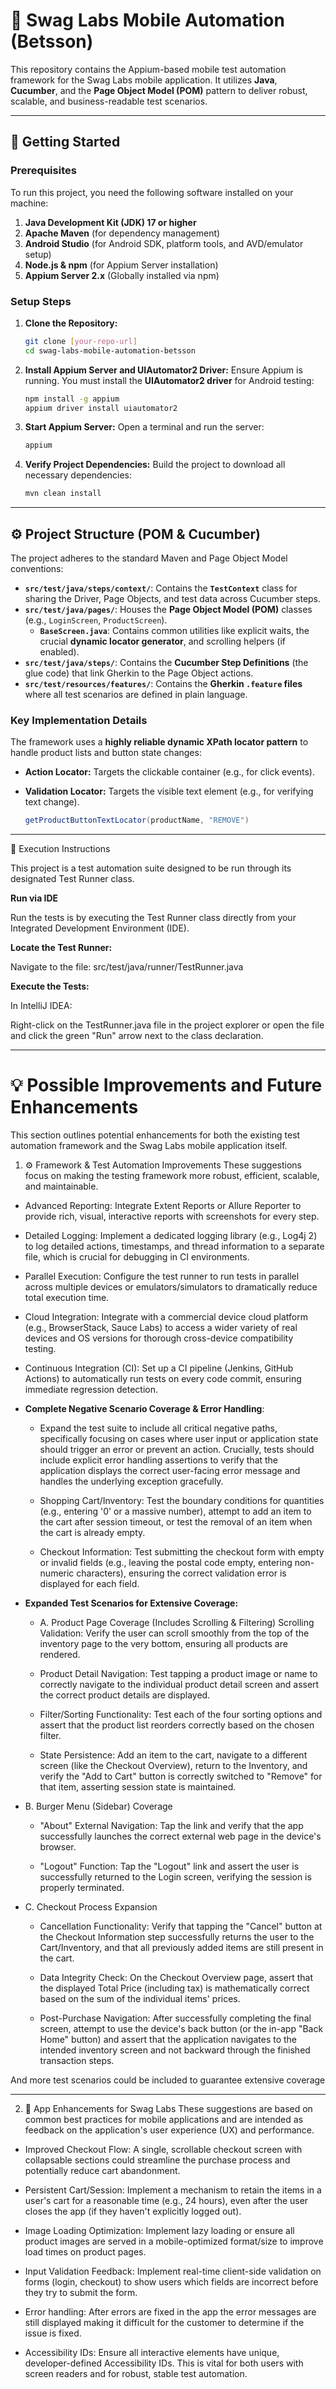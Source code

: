 # 📱 Swag Labs Mobile Automation (Betsson)

This repository contains the Appium-based mobile test automation framework for the Swag Labs mobile application. It utilizes **Java**, **Cucumber**, and the **Page Object Model (POM)** pattern to deliver robust, scalable, and business-readable test scenarios.

***

## 🚀 Getting Started

### Prerequisites

To run this project, you need the following software installed on your machine:

1.  **Java Development Kit (JDK) 17 or higher**
2.  **Apache Maven** (for dependency management)
3.  **Android Studio** (for Android SDK, platform tools, and AVD/emulator setup)
4.  **Node.js & npm** (for Appium Server installation)
5.  **Appium Server 2.x** (Globally installed via npm)

### Setup Steps

1.  **Clone the Repository:**
    ```bash
    git clone [your-repo-url]
    cd swag-labs-mobile-automation-betsson
    ```

2.  **Install Appium Server and UIAutomator2 Driver:**
    Ensure Appium is running. You must install the **UIAutomator2 driver** for Android testing:
    ```bash
    npm install -g appium
    appium driver install uiautomator2
    ```

3.  **Start Appium Server:**
    Open a terminal and run the server:
    ```bash
    appium
    ```

4.  **Verify Project Dependencies:**
    Build the project to download all necessary dependencies:
    ```bash
    mvn clean install
    ```

***

## ⚙️ Project Structure (POM & Cucumber)

The project adheres to the standard Maven and Page Object Model conventions:

* **`src/test/java/steps/context/`**: Contains the **`TestContext`** class for sharing the Driver, Page Objects, and test data across Cucumber steps.
* **`src/test/java/pages/`**: Houses the **Page Object Model (POM)** classes (e.g., `LoginScreen`, `ProductScreen`).
    * **`BaseScreen.java`**: Contains common utilities like explicit waits, the crucial **dynamic locator generator**, and scrolling helpers (if enabled).
* **`src/test/java/steps/`**: Contains the **Cucumber Step Definitions** (the glue code) that link Gherkin to the Page Object actions.
* **`src/test/resources/features/`**: Contains the **Gherkin `.feature` files** where all test scenarios are defined in plain language.

### Key Implementation Details

The framework uses a **highly reliable dynamic XPath locator pattern** to handle product lists and button state changes:

* **Action Locator:** Targets the clickable container (e.g., for click events).

* **Validation Locator:** Targets the visible text element (e.g., for verifying text change).
    ```java
    getProductButtonTextLocator(productName, "REMOVE") 
    ```

***
🚀 Execution Instructions

This project is a test automation suite designed to be run through its designated Test Runner class.

**Run via IDE**


Run the tests is by executing the Test Runner class directly from your Integrated Development Environment (IDE).

**Locate the Test Runner:**

Navigate to the file: src/test/java/runner/TestRunner.java

**Execute the Tests:**

In IntelliJ IDEA:

Right-click on the TestRunner.java file in the project explorer or open the file and click the green "Run" arrow next to the class declaration.


***
# 💡 Possible Improvements and Future Enhancements
This section outlines potential enhancements for both the existing test automation framework and the Swag Labs mobile application itself.

1. ⚙️ Framework & Test Automation Improvements
   These suggestions focus on making the testing framework more robust, efficient, scalable, and maintainable.

+ Advanced Reporting: Integrate Extent Reports or Allure Reporter to provide rich, visual, interactive reports with screenshots for every step.


+ Detailed Logging: Implement a dedicated logging library (e.g., Log4j 2) to log detailed actions, timestamps, and thread information to a separate file, which is crucial for debugging in CI environments.


+ Parallel Execution: Configure the test runner to run tests in parallel across multiple devices or emulators/simulators to dramatically reduce total execution time.


+ Cloud Integration: Integrate with a commercial device cloud platform (e.g., BrowserStack, Sauce Labs) to access a wider variety of real devices and OS versions for thorough cross-device compatibility testing.


+ Continuous Integration (CI): Set up a CI pipeline (Jenkins, GitHub Actions) to automatically run tests on every code commit, ensuring immediate regression detection.


+ **Complete Negative Scenario Coverage & Error Handling**: 


  + Expand the test suite to include all critical negative paths, specifically focusing on cases where user input or application state should trigger an error or prevent an action. Crucially, tests should include explicit error handling assertions to verify that the application displays the correct user-facing error message and handles the underlying exception gracefully.


  + Shopping Cart/Inventory: Test the boundary conditions for quantities (e.g., entering '0' or a massive number), attempt to add an item to the cart after session timeout, or test the removal of an item when the cart is already empty.


  + Checkout Information: Test submitting the checkout form with empty or invalid fields (e.g., leaving the postal code empty, entering non-numeric characters), ensuring the correct validation error is displayed for each field.

+ **Expanded Test Scenarios for Extensive Coverage:**

  + A. Product Page Coverage (Includes Scrolling & Filtering)
    Scrolling Validation: Verify the user can scroll smoothly from the top of the inventory page to the very bottom, ensuring all products are rendered.

  + Product Detail Navigation: Test tapping a product image or name to correctly navigate to the individual product detail screen and assert the correct product details are displayed.

  + Filter/Sorting Functionality: Test each of the four sorting options and assert that the product list reorders correctly based on the chosen filter.

  + State Persistence: Add an item to the cart, navigate to a different screen (like the Checkout Overview), return to the Inventory, and verify the "Add to Cart" button is correctly switched to "Remove" for that item, asserting session state is maintained.

+ B. Burger Menu (Sidebar) Coverage
  
  + "About" External Navigation: Tap the link and verify that the app successfully launches the correct external web page in the device's browser.

  + "Logout" Function: Tap the "Logout" link and assert the user is successfully returned to the Login screen, verifying the session is properly terminated.


+ C. Checkout Process Expansion
  + Cancellation Functionality: Verify that tapping the "Cancel" button at the Checkout Information step successfully returns the user to the Cart/Inventory, and that all previously added items are still present in the cart.

  + Data Integrity Check: On the Checkout Overview page, assert that the displayed Total Price (including tax) is mathematically correct based on the sum of the individual items' prices.


  + Post-Purchase Navigation: After successfully completing the final screen, attempt to use the device's back button (or the in-app "Back Home" button) and assert that the application navigates to the intended inventory screen and not backward through the finished transaction steps.


And more test scenarios could be included to guarantee extensive coverage
***

2. 📱 App Enhancements for Swag Labs
   These suggestions are based on common best practices for mobile applications and are intended as feedback on the application's user experience (UX) and performance.

+ Improved Checkout Flow: A single, scrollable checkout screen with collapsable sections could streamline the purchase process and potentially reduce cart abandonment.


+ Persistent Cart/Session: Implement a mechanism to retain the items in a user's cart for a reasonable time (e.g., 24 hours), even after the user closes the app (if they haven't explicitly logged out).


+ Image Loading Optimization: Implement lazy loading or ensure all product images are served in a mobile-optimized format/size to improve load times on product pages.


+ Input Validation Feedback: Implement real-time client-side validation on forms (login, checkout) to show users which fields are incorrect before they try to submit the form.


+ Error handling: After errors are fixed in the app the error messages are still displayed making it difficult for the customer to determine if the issue is fixed.


+ Accessibility IDs: Ensure all interactive elements have unique, developer-defined Accessibility IDs. This is vital for both users with screen readers and for robust, stable test automation.